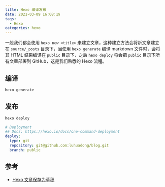 ```yaml
---
title: Hexo 编译发布
date: 2021-03-09 16:08:19
tags: 
  - Hexo
categories: hexo
---
```




一般我们都会使用 `hexo new <title>` 来建立文章，这种建立方法会将新文章建立在 `source/_posts` 目录下，当使用 `hexo generate` 编译 markdown 文件时，会将其 HTML 结果编译在 `public` 目录下，之后 `hexo deploy` 将会把 `public` 目录下所有文章部署到 GitHub，这是我们熟悉的 Hexo 流程。

## 编译

```bash
hexo generate
```



## 发布

```bash
hexo deploy
```



```yaml
# Deployment
## Docs: https://hexo.io/docs/one-command-deployment
deploy:
  type: git
  repository: git@github.com:luhuadong/blog.git
  branch: public
```





## 参考

- [Hexo 文章保存为草稿](https://novnan.github.io/Hexo/hexo-draft/)
